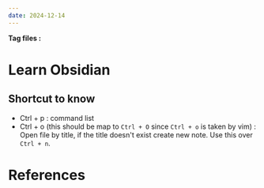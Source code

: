 ```yaml
---
date: 2024-12-14
---
```

**Tag files :**
# Learn Obsidian
## Shortcut to know 
- Ctrl + p : command list
- Ctrl + o (this should be map to `Ctrl + O` since `Ctrl + o` is taken by vim) : Open file by title, if the title doesn't exist create new note. Use this over `Ctrl + n`.

# References
